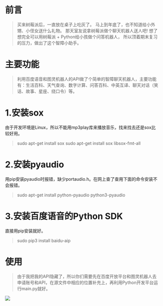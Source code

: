 # 前言
> 买来树莓派后，一直放在桌子上吃灰了。
> 马上到年底了，也不知道给小外甥、小侄女送什么礼物。
> 那天室友说拿树莓派做个聊天机器人送人吧! 想了想完全可以用树莓派 + Python给小孩做个问答机器人， 所以顶着期末复习的压力，做出了这个智障小助手。

# 主要功能
> 利用百度语音和图灵机器人的API做了个简单的智障聊天机器人，主要功能有：生活百科、天气查询、数字计算、问答百科、中英互译、聊天对话（笑话、故事、星座、绕口令）等。

# 1.安装sox
由于开发环境是Linux，所以不能用mp3play库来播放音乐，找来找去还是sox比较好用。
> sudo apt-get install sox
> sudo apt-get install sox libsox-fmt-all

# 2.安装pyaudio
用pip安装pyaudio时报错，缺少portaudio.h。在网上查了查用下面的命令安装不会报错。
> sudo apt-get install python-pyaudio python3-pyaudio

# 3.安装百度语音的Python SDK
直接用pip安装就好。
> sudo pip3 install baidu-aip

# 使用
> 由于我把我的API隐藏了，所以你们需要先在百度开放平台和图灵机器人去申请账号和API，在源文件中相应的位置补充上，再利用Python开发平台运行main.py就好。

![](http://img02.sogoucdn.com/app/a/100520146/13b6a416935eb4f37929e53f419f504f)
